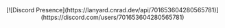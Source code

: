 <div align="center">
[![Discord Presence](https://lanyard.cnrad.dev/api/701653604280565781)](https://discord.com/users/701653604280565781)
</div>
